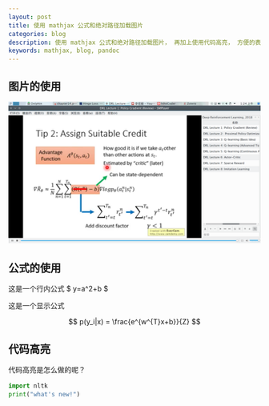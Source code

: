 ```yaml
---
layout: post
title: 使用 mathjax 公式和绝对路径加载图片
categories: blog
description: 使用 mathjax 公式和绝对路径加载图片， 再加上使用代码高亮， 方便的表格， 才比较方便。
keywords: mathjax, blog, pandoc
---
```

 
## 图片的使用

![这是一个图片](/assets/images/Screenshot_20180730_012427.png)

## 公式的使用

这是一个行内公式 $ y=a^2+b $

这是一个显示公式

$$ p(y_i|x) = \frac{e^{w^{T}x+b}}{Z} $$

## 代码高亮

代码高亮是怎么做的呢？

```python
import nltk
print("what's new!")
```

